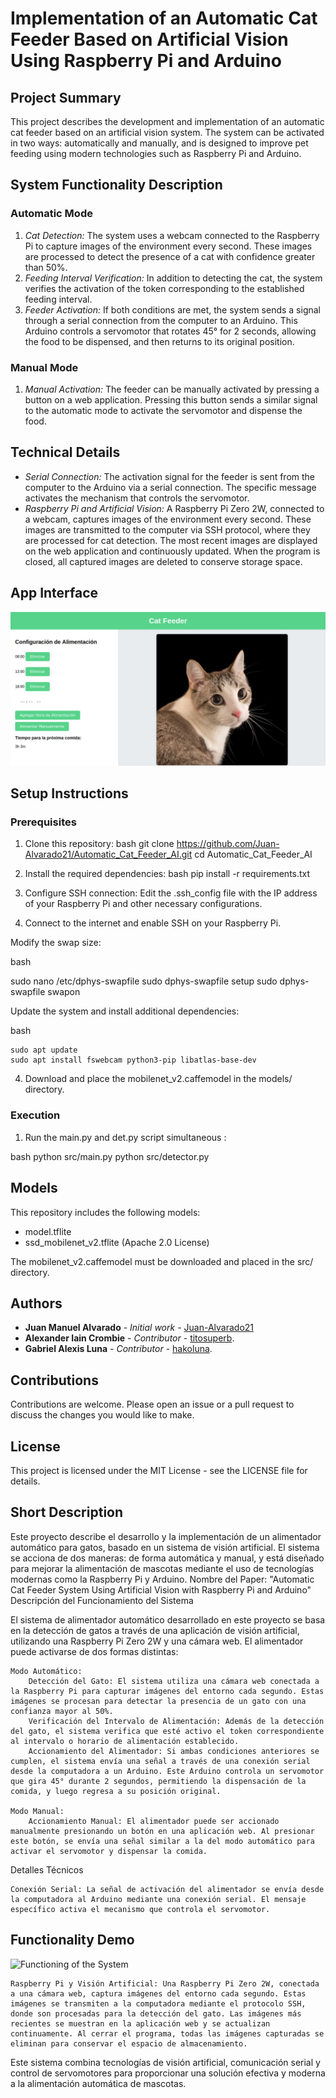 # Implementation of an Automatic Cat Feeder Based on Artificial Vision Using Raspberry Pi and Arduino

## Project Summary

This project describes the development and implementation of an automatic cat feeder based on an artificial vision system. The system can be activated in two ways: automatically and manually, and is designed to improve pet feeding using modern technologies such as Raspberry Pi and Arduino.

## System Functionality Description

### Automatic Mode

1. _Cat Detection:_ The system uses a webcam connected to the Raspberry Pi to capture images of the environment every second. These images are processed to detect the presence of a cat with confidence greater than 50%.
2. _Feeding Interval Verification:_ In addition to detecting the cat, the system verifies the activation of the token corresponding to the established feeding interval.
3. _Feeder Activation:_ If both conditions are met, the system sends a signal through a serial connection from the computer to an Arduino. This Arduino controls a servomotor that rotates 45° for 2 seconds, allowing the food to be dispensed, and then returns to its original position.

### Manual Mode

1. _Manual Activation:_ The feeder can be manually activated by pressing a button on a web application. Pressing this button sends a similar signal to the automatic mode to activate the servomotor and dispense the food.

## Technical Details

- _Serial Connection:_ The activation signal for the feeder is sent from the computer to the Arduino via a serial connection. The specific message activates the mechanism that controls the servomotor.
- _Raspberry Pi and Artificial Vision:_ A Raspberry Pi Zero 2W, connected to a webcam, captures images of the environment every second. These images are transmitted to the computer via SSH protocol, where they are processed for cat detection. The most recent images are displayed on the web application and continuously updated. When the program is closed, all captured images are deleted to conserve storage space.

## App Interface

![Aspect of the Flask Application](img/app.jpeg)


## Setup Instructions

### Prerequisites

1. Clone this repository:
   bash
   git clone https://github.com/Juan-Alvarado21/Automatic_Cat_Feeder_AI.git
   cd Automatic_Cat_Feeder_AI
2. Install the required dependencies:
   bash
   pip install -r requirements.txt

3. Configure SSH connection:
   Edit the .ssh_config file with the IP address of your Raspberry Pi and other necessary configurations.

4. Connect to the internet and enable SSH on your Raspberry Pi.

Modify the swap size:

bash

sudo nano /etc/dphys-swapfile
sudo dphys-swapfile setup
sudo dphys-swapfile swapon

Update the system and install additional dependencies:

bash

    sudo apt update
    sudo apt install fswebcam python3-pip libatlas-base-dev

4. Download and place the mobilenet_v2.caffemodel in the models/ directory.

### Execution
1. Run the main.py and det.py script simultaneous :
   
bash
   python src/main.py
   python src/detector.py

## Models

This repository includes the following models:

- model.tflite
- ssd_mobilenet_v2.tflite (Apache 2.0 License)

The mobilenet_v2.caffemodel must be downloaded and placed in the src/ directory.


## Authors

- **Juan Manuel Alvarado** - *Initial work* - [Juan-Alvarado21](https://github.com/Juan-Alvarado21)
- **Alexander Iain Crombie** - *Contributor* - [titosuperb](https://github.com/titosuperb).
- **Gabriel Alexis Luna** - *Contributor* - [hakoluna](https://github.com/titosuperb). 


## Contributions

Contributions are welcome. Please open an issue or a pull request to discuss the changes you would like to make.

## License

This project is licensed under the MIT License - see the LICENSE file for details.

## Short Description

Este proyecto describe el desarrollo y la implementación de un alimentador automático para gatos, basado en un sistema de visión artificial. El sistema se acciona de dos maneras: de forma automática y manual, y está diseñado para mejorar la alimentación de mascotas mediante el uso de tecnologías modernas como la Raspberry Pi y Arduino.
Nombre del Paper: "Automatic Cat Feeder System Using Artificial Vision with Raspberry Pi and Arduino"
Descripción del Funcionamiento del Sistema

El sistema de alimentador automático desarrollado en este proyecto se basa en la detección de gatos a través de una aplicación de visión artificial, utilizando una Raspberry Pi Zero 2W y una cámara web. El alimentador puede activarse de dos formas distintas:

    Modo Automático:
        Detección del Gato: El sistema utiliza una cámara web conectada a la Raspberry Pi para capturar imágenes del entorno cada segundo. Estas imágenes se procesan para detectar la presencia de un gato con una confianza mayor al 50%.
        Verificación del Intervalo de Alimentación: Además de la detección del gato, el sistema verifica que esté activo el token correspondiente al intervalo o horario de alimentación establecido.
        Accionamiento del Alimentador: Si ambas condiciones anteriores se cumplen, el sistema envía una señal a través de una conexión serial desde la computadora a un Arduino. Este Arduino controla un servomotor que gira 45° durante 2 segundos, permitiendo la dispensación de la comida, y luego regresa a su posición original.

    Modo Manual:
        Accionamiento Manual: El alimentador puede ser accionado manualmente presionando un botón en una aplicación web. Al presionar este botón, se envía una señal similar a la del modo automático para activar el servomotor y dispensar la comida.

Detalles Técnicos

    Conexión Serial: La señal de activación del alimentador se envía desde la computadora al Arduino mediante una conexión serial. El mensaje específico activa el mecanismo que controla el servomotor.

## Functionality Demo

![Functioning of the System](img/feeder.gif)
    
    Raspberry Pi y Visión Artificial: Una Raspberry Pi Zero 2W, conectada a una cámara web, captura imágenes del entorno cada segundo. Estas imágenes se transmiten a la computadora mediante el protocolo SSH, donde son procesadas para la detección del gato. Las imágenes más recientes se muestran en la aplicación web y se actualizan continuamente. Al cerrar el programa, todas las imágenes capturadas se eliminan para conservar el espacio de almacenamiento.

Este sistema combina tecnologías de visión artificial, comunicación serial y control de servomotores para proporcionar una solución efectiva y moderna a la alimentación automática de mascotas.
